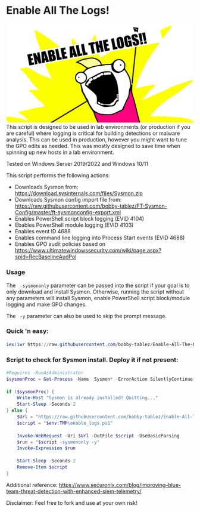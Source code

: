 # Enable All The Logs!
![example image](https://raw.githubusercontent.com/bobby-tablez/Enable-All-The-Logs/main/enable_all_the_logs.png?raw=true) 
This script is designed to be used in lab environments (or production if you are careful) where logging is critical for building detections or malware analysis. This can be used in production, however you might want to tune the GPO edits as needed. This was mostly designed to save time when spinning up new hosts in a lab environment. 

Tested on Windows Server 2019/2022 and Windows 10/11

This script performs the following actions:
* Downloads Sysmon from: https://download.sysinternals.com/files/Sysmon.zip
* Downloads Sysmon config import file from: https://raw.githubusercontent.com/bobby-tablez/FT-Sysmon-Config/master/ft-sysmonconfig-export.xml
* Enables PowerShell script block logging (EVID 4104)
* Ebables PowerShell module logging (EVID 4103)
* Enables event ID 4688
* Enables command line logging into Process Start events (EVID 4688)
* Enables GPO audit policies based on https://www.ultimatewindowssecurity.com/wiki/page.aspx?spid=RecBaselineAudPol

### Usage

The ` -sysmononly` parameter can be passed into the script if your goal is to only download and install Sysmon. Otherwise, running the script without any parameters will install Sysmon, enable PowerShell script block/module logging and make GPO changes.

The ` -y` parameter can also be used to skip the prompt message.

### Quick 'n easy:
```powershell
iex(iwr https://raw.githubusercontent.com/bobby-tablez/Enable-All-The-Logs/main/enable_logs.ps1 -UseBasicParsing)
```
### Script to check for Sysmon install. Deploy it if not present:
```powershell
#Requires -RunAsAdministrator
$sysmonProc = Get-Process -Name  Sysmon* -ErrorAction SilentlyContinue

if ($sysmonProc) {
    Write-Host "Sysmon is already installed! Quitting..."
    Start-Sleep -Seconds 2
} else {
    $Url = "https://raw.githubusercontent.com/bobby-tablez/Enable-All-The-Logs/main/enable_logs.ps1"
    $script = "$env:TMP\enable_logs.ps1"
    
    Invoke-WebRequest -Uri $Url -OutFile $script -UseBasicParsing
    $run = "$script -sysmononly -y"
    Invoke-Expression $run

    Start-Sleep -Seconds 2
    Remove-Item $script
}
```
Additional reference: https://www.securonix.com/blog/improving-blue-team-threat-detection-with-enhanced-siem-telemetry/

Disclaimer: Feel free to fork and use at your own risk!
